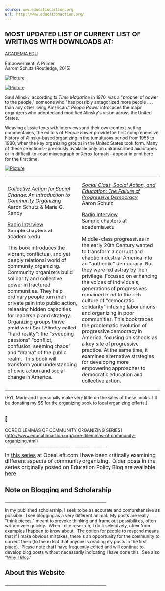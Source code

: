 ```yaml
---
source: www.educationaction.org
url: http://www.educationaction.org/
---
```


## MOST UPDATED LIST OF CURRENT LIST OF WRITINGS WITH DOWNLOADS AT:   
<u><span size="5"><a href="https://uwm.academia.edu/AaronSchutz" target="_blank" title="">ACADEMIA.EDU</a></span></u>

Empowerment: A Primer  
Aarom Schutz (Routledge, 2015)  
  

[![Picture](http://www.educationaction.org/uploads/1/0/4/5/104537/editor/arende-totalitarianism-7.jpeg?1485819223)](http://www.cscd.osaka-u.ac.jp/user/rosaldo/101010OTHA.htm)

[![Picture](http://www.educationaction.org/uploads/1/0/4/5/104537/8030199.jpg)](http://amzn.to/1mwolMm)

Saul Alinsky, according to _Time Magazine_ in 1970, was a "prophet of power to the people," someone who "has possibly antagonized more people . . . than any other living American." _People Power_ introduces the major organizers who adopted and modified Alinsky's vision across the United States.  
  
Weaving classic texts with interviews and their own context-setting commentaries, the editors of _People Power_ provide the first comprehensive history of Alinsky-based organizing in the tumultuous period from 1955 to 1980, when the key organizing groups in the United States took form. Many of these selections--previously available only on untranscribed audiotapes or in difficult-to-read mimeograph or Xerox formats--appear in print here for the first time.

[![Picture](http://www.educationaction.org/uploads/1/0/4/5/104537/3475800.jpg?530)](http://amzn.to/1roLz7l)

<table><tbody><tr><td><div><p><a href="http://amzn.to/1roLz7l"><span size="4"><em>Collective Action for Social Change: An Introduction to Community Organiz</em>ing</span></a><br><span size="3"><span>Aaron Schutz &amp; Marie G. Sandy</span></span></p><p><a href="http://www.educationaction.org/uploads/1/0/4/5/104537/le121710_a.mp3.crdownload">Radio Interview</a><br>Sample chapters at academia.edu</p><p></p><p><span size="3">This book introduces the vibrant, conflictual, and yet deeply relational world of community organizing.&nbsp; Community organizers build solidarity and collective power in fractured communities. They help ordinary people turn their private pain into public action, releasing hidden capacities for leadership and strategy. Organizing groups thrive amid what Saul Alinsky called “hard reality”: the “sweeping passions” “conflict, confusion, seeming chaos” and “drama” of the public realm.&nbsp; This book will transform your understanding of civic action and social change in America.</span><br></p></div></td><td><div><p><em><a href="http://amzn.to/1vlaysq"><span size="4">Social Class, Social Action, and Education: The Failure of Progressive Democracy</span></a></em><br><span size="3"><span>Aaron Schutz</span></span></p><p><span size="3"><a href="http://www.wuwm.com/programs/lake_effect/le_sgmt.php?segmentid=7959">Radio Interview</a>&nbsp;<br>Sample chapters at academia.edu</span><br><br><span size="3">Middle-class progressives in the early 20th Century wanted to transform a corrupt and chaotic industrial America into an "authentic" democracy. But they were led astray by their privilege. Focused on enhancing the voices of individuals, generations of progressives remained blind to the rich culture of "democratic solidarity" infusing labor unions and organizing in poor communities. This book traces the problematic evolution of progressive democracy in America, focusing on schools as a key site of progressive practice. At the same time, it examines alternative strategies for developing more empowering approaches to democratic education and collective action.</span></p></div></td></tr></tbody></table>

(FYI, Marie and I personally make very little on the sales of these books. I'll be donating my $$ for the organizing book to local organizing efforts.)  

## [  
CORE DILEMMAS OF COMMUNITY ORGANIZING SERIES](http://www.educationaction.org/core-dilemmas-of-community-organizing.html)  
<small>______________________________________________________________</small>

<big><span>In <a href="http://www.educationaction.org/core-dilemmas-of-community-organizing.html">this series</a> at OpenLeft.com I have been critically examining different aspects of community organizing.&nbsp; Older posts in the series originally posted on Education Policy Blog are available <a href="http://www.educationaction.org/organizing--education-series.html">here</a>.</span></big>

## Note on Blogging and Scholarship  
<small>______________________________________________________________</small>  

In my published scholarship, I seek to be as accurate and comprehensive as possible.  I see blogging as a very different animal.  My posts are really "think pieces," meant to provoke thinking and frame out possibilities, often written very quickly.  When I cite research, I do it selectively, often from examples I happen to know about.  The option for people to respond means that if I make obvious mistakes, there is an opportunity for the community to correct them (to the extent that anyone is reading my posts in the first place).  Please note that I have frequently edited and will continue to develop blog posts without necessarily indicating I have done this.  See also "[Why I Blog](http://docs.google.com/Doc?id=dczf43pn_14c67nng)."

## About this Website  
<small>______________________________________________________________</small>
